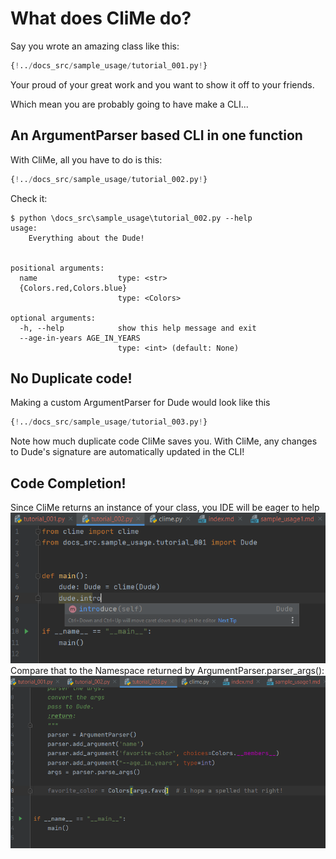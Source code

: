 # What does CliMe do?

Say you wrote an amazing class like this:
```Python 
{!../docs_src/sample_usage/tutorial_001.py!}
```
Your proud of your great work and you want to show it off to your friends.

Which mean you are probably going to have make a CLI...

## An ArgumentParser based CLI in one function
With CliMe, all you have to do is this:

```Python 
{!../docs_src/sample_usage/tutorial_002.py!}
```

Check it:
<div class="termy">

```console
$ python \docs_src\sample_usage\tutorial_002.py --help
usage:
    Everything about the Dude!


positional arguments:
  name                  type: <str>
  {Colors.red,Colors.blue}
                        type: <Colors>

optional arguments:
  -h, --help            show this help message and exit
  --age-in-years AGE_IN_YEARS
                        type: <int> (default: None)

```
</div>

##  No Duplicate code!
Making a custom ArgumentParser for Dude would look like this 
```Python 
{!../docs_src/sample_usage/tutorial_003.py!}
```
Note how much duplicate code CliMe saves you.
With CliMe, any changes to Dude's signature are automatically updated in the CLI!
 

## Code Completion!
Since CliMe returns an instance of your class, you IDE will be eager to help
![Code Completion](img/codecompletion.png)
Compare that to the Namespace returned by ArgumentParser.parser_args():
![No Code Completion](img/nocodecompletion.png)





